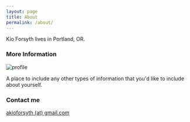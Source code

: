 ```yaml
---
layout: page
title: About
permalink: /about/
---
```

Kio Forsyth lives in Portland, OR. 

### More Information
![profile](https://raw.githubusercontent.com/kioforsyth/fork/master/images/crop.png)

A place to include any other types of information that you'd like to include about yourself.

### Contact me

[akioforsyth (at) gmail.com](mailto:akioforsyth@gmail.com)

